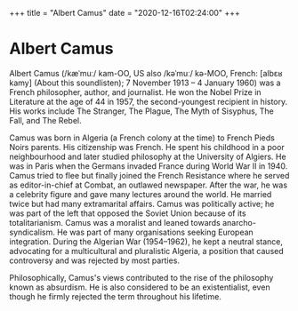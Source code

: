 +++
title = "Albert Camus"
date = "2020-12-16T02:24:00"
+++

# Albert Camus

Albert Camus (/kæˈmuː/ kam-OO, US also /kəˈmuː/ kə-MOO, French: [albɛʁ kamy] (About this soundlisten); 7 November 1913 – 4 January 1960) was a French philosopher, author, and journalist. He won the Nobel Prize in Literature at the age of 44 in 1957, the second-youngest recipient in history. His works include The Stranger, The Plague, The Myth of Sisyphus, The Fall, and The Rebel.

Camus was born in Algeria (a French colony at the time) to French Pieds Noirs parents. His citizenship was French. He spent his childhood in a poor neighbourhood and later studied philosophy at the University of Algiers. He was in Paris when the Germans invaded France during World War II in 1940. Camus tried to flee but finally joined the French Resistance where he served as editor-in-chief at Combat, an outlawed newspaper. After the war, he was a celebrity figure and gave many lectures around the world. He married twice but had many extramarital affairs. Camus was politically active; he was part of the left that opposed the Soviet Union because of its totalitarianism. Camus was a moralist and leaned towards anarcho-syndicalism. He was part of many organisations seeking European integration. During the Algerian War (1954–1962), he kept a neutral stance, advocating for a multicultural and pluralistic Algeria, a position that caused controversy and was rejected by most parties.

Philosophically, Camus's views contributed to the rise of the philosophy known as absurdism. He is also considered to be an existentialist, even though he firmly rejected the term throughout his lifetime.